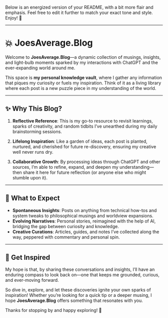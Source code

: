 Below is an energized version of your README, with a bit more flair and emphasis. Feel free to edit it further to match your exact tone and style. Enjoy! 🚀

---

# 💥 JoesAverage.Blog

Welcome to **JoesAverage.Blog**—a dynamic collection of musings, insights, and light-bulb moments sparked by my interactions with ChatGPT and the ever-expanding world around me. 

This space is **my personal knowledge vault**, where I gather any information that piques my curiosity or fuels my inspiration. Think of it as a living library where each post is a new puzzle piece in my understanding of the world.

---

## ✨ Why This Blog?

1. **Reflective Reference**: This is my go-to resource to revisit learnings, sparks of creativity, and random tidbits I’ve unearthed during my daily brainstorming sessions.

2. **Lifelong Inspiration**: Like a garden of ideas, each post is planted, nurtured, and cherished for future re-discovery, ensuring my creative well never runs dry.

3. **Collaborative Growth**: By processing ideas through ChatGPT and other sources, I’m able to refine, expand, and deepen my understanding—then share it here for future reflection (or anyone else who might stumble upon it).

---

## 🔎 What to Expect

- **Spontaneous Insights**: Posts on anything from technical how-tos and system tweaks to philosophical musings and worldview expansions.
- **Evolving Narratives**: Personal stories, reimagined with the help of AI, bridging the gap between curiosity and knowledge.
- **Creative Curations**: Articles, guides, and notes I’ve collected along the way, peppered with commentary and personal spin.

---

## 🚀 Get Inspired

My hope is that, by sharing these conversations and insights, I’ll have an enduring compass to look back on—one that keeps me grounded, curious, and ever-moving forward. 

So dive in, explore, and let these discoveries ignite your own sparks of inspiration! Whether you’re looking for a quick tip or a deeper musing, I hope **JoesAverage.Blog** offers something that resonates with you.

Thanks for stopping by and happy exploring! 🌱